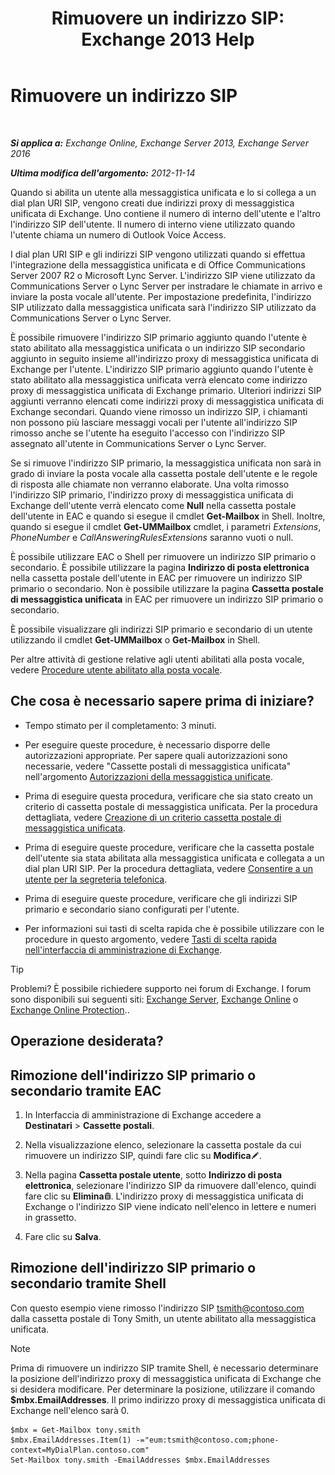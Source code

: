 ﻿---
title: 'Rimuovere un indirizzo SIP: Exchange 2013 Help'
TOCTitle: Rimuovere un indirizzo SIP
ms:assetid: eaaff0b0-7d85-4845-a7b8-ac22b42bc415
ms:mtpsurl: https://technet.microsoft.com/it-it/library/JJ662761(v=EXCHG.150)
ms:contentKeyID: 50555706
ms.date: 05/22/2018
mtps_version: v=EXCHG.150
ms.translationtype: MT
---

# Rimuovere un indirizzo SIP

 

_**Si applica a:** Exchange Online, Exchange Server 2013, Exchange Server 2016_

_**Ultima modifica dell'argomento:** 2012-11-14_

Quando si abilita un utente alla messaggistica unificata e lo si collega a un dial plan URI SIP, vengono creati due indirizzi proxy di messaggistica unificata di Exchange. Uno contiene il numero di interno dell'utente e l'altro l'indirizzo SIP dell'utente. Il numero di interno viene utilizzato quando l'utente chiama un numero di Outlook Voice Access.

I dial plan URI SIP e gli indirizzi SIP vengono utilizzati quando si effettua l'integrazione della messaggistica unificata e di Office Communications Server 2007 R2 o Microsoft Lync Server. L'indirizzo SIP viene utilizzato da Communications Server o Lync Server per instradare le chiamate in arrivo e inviare la posta vocale all'utente. Per impostazione predefinita, l'indirizzo SIP utilizzato dalla messaggistica unificata sarà l'indirizzo SIP utilizzato da Communications Server o Lync Server.

È possibile rimuovere l'indirizzo SIP primario aggiunto quando l'utente è stato abilitato alla messaggistica unificata o un indirizzo SIP secondario aggiunto in seguito insieme all'indirizzo proxy di messaggistica unificata di Exchange per l'utente. L'indirizzo SIP primario aggiunto quando l'utente è stato abilitato alla messaggistica unificata verrà elencato come indirizzo proxy di messaggistica unificata di Exchange primario. Ulteriori indirizzi SIP aggiunti verranno elencati come indirizzi proxy di messaggistica unificata di Exchange secondari. Quando viene rimosso un indirizzo SIP, i chiamanti non possono più lasciare messaggi vocali per l'utente all'indirizzo SIP rimosso anche se l'utente ha eseguito l'accesso con l'indirizzo SIP assegnato all'utente in Communications Server o Lync Server.

Se si rimuove l'indirizzo SIP primario, la messaggistica unificata non sarà in grado di inviare la posta vocale alla cassetta postale dell'utente e le regole di risposta alle chiamate non verranno elaborate. Una volta rimosso l'indirizzo SIP primario, l'indirizzo proxy di messaggistica unificata di Exchange dell'utente verrà elencato come **Null** nella cassetta postale dell'utente in EAC e quando si esegue il cmdlet **Get-Mailbox** in Shell. Inoltre, quando si esegue il cmdlet **Get-UMMailbox** cmdlet, i parametri *Extensions*, *PhoneNumber* e *CallAnsweringRulesExtensions* saranno vuoti o null.

È possibile utilizzare EAC o Shell per rimuovere un indirizzo SIP primario o secondario. È possibile utilizzare la pagina **Indirizzo di posta elettronica** nella cassetta postale dell'utente in EAC per rimuovere un indirizzo SIP primario o secondario. Non è possibile utilizzare la pagina **Cassetta postale di messaggistica unificata** in EAC per rimuovere un indirizzo SIP primario o secondario.

È possibile visualizzare gli indirizzi SIP primario e secondario di un utente utilizzando il cmdlet **Get-UMMailbox** o **Get-Mailbox** in Shell.

Per altre attività di gestione relative agli utenti abilitati alla posta vocale, vedere [Procedure utente abilitato alla posta vocale](https://docs.microsoft.com/it-it/exchange/voice-mail-unified-messaging/set-up-voice-mail/voice-mail-enabled-user-procedures).

## Che cosa è necessario sapere prima di iniziare?

  - Tempo stimato per il completamento: 3 minuti.

  - Per eseguire queste procedure, è necessario disporre delle autorizzazioni appropriate. Per sapere quali autorizzazioni sono necessarie, vedere "Cassette postali di messaggistica unificata" nell'argomento [Autorizzazioni della messaggistica unificate](unified-messaging-permissions-exchange-2013-help.md).

  - Prima di eseguire questa procedura, verificare che sia stato creato un criterio di cassetta postale di messaggistica unificata. Per la procedura dettagliata, vedere [Creazione di un criterio cassetta postale di messaggistica unificata](create-a-um-mailbox-policy-exchange-2013-help.md).

  - Prima di eseguire queste procedure, verificare che la cassetta postale dell'utente sia stata abilitata alla messaggistica unificata e collegata a un dial plan URI SIP. Per la procedura dettagliata, vedere [Consentire a un utente per la segreteria telefonica](https://docs.microsoft.com/it-it/exchange/voice-mail-unified-messaging/set-up-voice-mail/enable-a-user-for-voice-mail).

  - Prima di eseguire queste procedure, verificare che gli indirizzi SIP primario e secondario siano configurati per l'utente.

  - Per informazioni sui tasti di scelta rapida che è possibile utilizzare con le procedure in questo argomento, vedere [Tasti di scelta rapida nell'interfaccia di amministrazione di Exchange](keyboard-shortcuts-in-the-exchange-admin-center-exchange-online-protection-help.md).


> [!TIP]
> Problemi? È possibile richiedere supporto nei forum di Exchange. I forum sono disponibili sui seguenti siti: <A href="https://go.microsoft.com/fwlink/p/?linkid=60612">Exchange Server</A>, <A href="https://go.microsoft.com/fwlink/p/?linkid=267542">Exchange Online</A> o <A href="https://go.microsoft.com/fwlink/p/?linkid=285351">Exchange Online Protection</A>..



## Operazione desiderata?

## Rimozione dell'indirizzo SIP primario o secondario tramite EAC

1.  In Interfaccia di amministrazione di Exchange accedere a **Destinatari** \> **Cassette postali**.

2.  Nella visualizzazione elenco, selezionare la cassetta postale da cui rimuovere un indirizzo SIP, quindi fare clic su **Modifica**![Icona Modifica](images/JJ218640.6f53ccb2-1f13-4c02-bea0-30690e6ea71d(EXCHG.150).gif "Icona Modifica").

3.  Nella pagina **Cassetta postale utente**, sotto **Indirizzo di posta elettronica**, selezionare l'indirizzo SIP da rimuovere dall'elenco, quindi fare clic su **Elimina**![Icona Elimina](images/Dd979797.14f639f6-61e8-4418-bbfb-0db14de9d2f5(EXCHG.150).gif "Icona Elimina"). L'indirizzo proxy di messaggistica unificata di Exchange o l'indirizzo SIP viene indicato nell'elenco in lettere e numeri in grassetto.

4.  Fare clic su **Salva**.

## Rimozione dell'indirizzo SIP primario o secondario tramite Shell

Con questo esempio viene rimosso l'indirizzo SIP tsmith@contoso.com dalla cassetta postale di Tony Smith, un utente abilitato alla messaggistica unificata.


> [!NOTE]
> Prima di rimuovere un indirizzo SIP tramite Shell, è necessario determinare la posizione dell'indirizzo proxy di messaggistica unificata di Exchange che si desidera modificare. Per determinare la posizione, utilizzare il comando <STRONG>$mbx.EmailAddresses</STRONG>. Il primo indirizzo proxy di messaggistica unificata di Exchange nell'elenco sarà 0.



    $mbx = Get-Mailbox tony.smith
    $mbx.EmailAddresses.Item(1) -="eum:tsmith@contoso.com;phone-context=MyDialPlan.contoso.com"
    Set-Mailbox tony.smith -EmailAddresses $mbx.EmailAddresses

